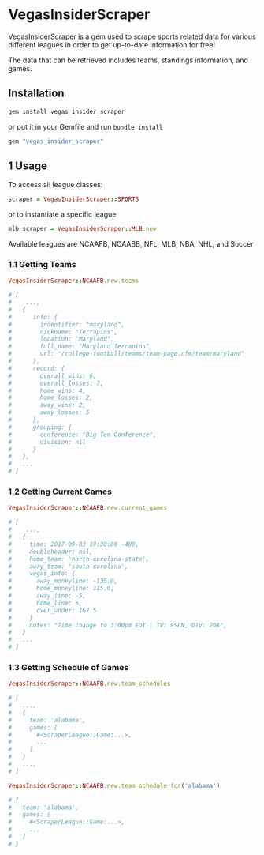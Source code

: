# VegasInsiderScraper

VegasInsiderScraper is a gem used to scrape sports related data for various different leagues in order to get up-to-date information for free!

The data that can be retrieved includes teams, standings information, and games.

## Installation

```ruby
gem install vegas_insider_scraper
```

or put it in your Gemfile and run `bundle install`

```ruby
gem "vegas_insider_scraper"
```

## 1 Usage

To access all league classes:

```ruby
scraper = VegasInsiderScraper::SPORTS
```

or to instantiate a specific league

```ruby
mlb_scraper = VegasInsiderScraper::MLB.new
```

Available leagues are NCAAFB, NCAABB, NFL, MLB, NBA, NHL, and Soccer

### 1.1 Getting Teams

```ruby
VegasInsiderScraper::NCAAFB.new.teams

# [
#    ...,
#   {
#      info: {
#        indentifier: "maryland",
#        nickname: "Terrapins",
#        location: "Maryland",
#        full_name: "Maryland Terrapins",
#        url: "/college-football/teams/team-page.cfm/team/maryland"
#      },
#      record: {
#        overall_wins: 6,
#        overall_losses: 7,
#        home_wins: 4,
#        home_losses: 2,
#        away_wins: 2,
#        away_losses: 5
#      },
#      grouping: {
#        conference: "Big Ten Conference",
#        division: nil
#      }
#   },
#   ...
# ]
```

### 1.2 Getting Current Games

```ruby
VegasInsiderScraper::NCAAFB.new.current_games

# [
#    ...,
#   { 
#     time: 2017-09-03 19:30:00 -400,
#     doubleheader: nil,
#     home_team: 'north-carolina-state',
#     away_team: 'south-carolina',
#     vegas_info: {
#       away_moneyline: -135.0,
#       home_moneyline: 115.0,
#       away_line: -5,
#       home_line: 5,
#       over_under: 167.5  
#     }
#     notes: "Time change to 3:00pm EDT | TV: ESPN, DTV: 206",
#   }
#   ...
# ]
```

### 1.3 Getting Schedule of Games

```ruby
VegasInsiderScraper::NCAAFB.new.team_schedules

# [
#   ...,
#   {
#     team: 'alabama',
#     games: [
#       #<ScraperLeague::Game:...>,
#       ...
#     ]
#   }
#   ...,
# ]

VegasInsiderScraper::NCAAFB.new.team_schedule_for('alabama')

# {
#   team: 'alabama',
#   games: [
#     #<ScraperLeague::Game:...>,
#     ...
#   ]
# }
```
